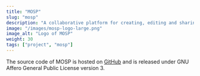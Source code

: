 ```yaml
---
title: "MOSP"
slug: "mosp"
description: "A collaborative platform for creating, editing and sharing validated JSON objects of any type."
image: "/images/mosp-logo-large.png"
image_alt: "Logo of MOSP"
weight: 30
tags: ["project", "mosp"]
---
```


The source code of MOSP is hosted on [GitHub](https://github.com/NC3-LU/MOSP)
and is released under GNU Affero General Public License version 3.
